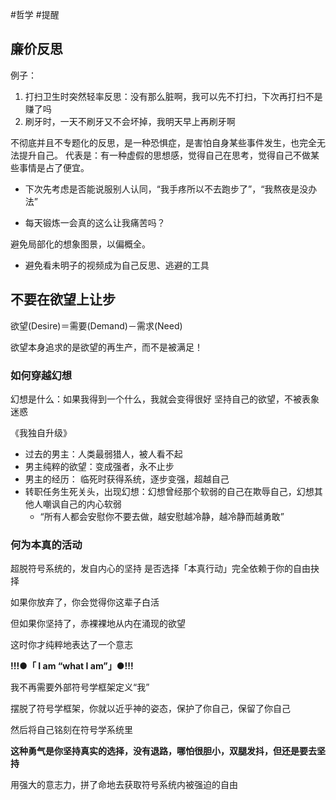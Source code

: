 #哲学 #提醒
## 廉价反思

例子：
1. 打扫卫生时突然轻率反思：没有那么脏啊，我可以先不打扫，下次再打扫不是赚了吗
2. 刷牙时，一天不刷牙又不会坏掉，我明天早上再刷牙啊

不彻底并且不专题化的反思，是一种恐惧症，是害怕自身某些事件发生，也完全无法提升自己。
代表是：有一种虚假的思想感，觉得自己在思考，觉得自己不做某些事情是占了便宜。
- 下次先考虑是否能说服别人认同，“我手疼所以不去跑步了”，“我熬夜是没办法”

- 每天锻炼一会真的这么让我痛苦吗？

避免局部化的想象图景，以偏概全。

- 避免看未明子的视频成为自己反思、逃避的工具

## 不要在欲望上让步

欲望(Desire)＝需要(Demand)－需求(Need)

欲望本身追求的是欲望的再生产，而不是被满足！
### 如何穿越幻想

幻想是什么：如果我得到一个什么，我就会变得很好
坚持自己的欲望，不被表象迷惑

《我独自升级》
- 过去的男主：人类最弱猎人，被人看不起
- 男主纯粹的欲望：变成强者，永不止步
- 男主的经历： 临死时获得系统，逐步变强，超越自己
- 转职任务生死关头，出现幻想：幻想曾经那个软弱的自己在欺辱自己，幻想其他人嘲讽自己的内心软弱
    - “所有人都会安慰你不要去做，越安慰越冷静，越冷静而越勇敢”


### 何为本真的活动

超脱符号系统的，发自内心的坚持
是否选择「本真行动」完全依赖于你的自由抉择

如果你放弃了，你会觉得你这辈子白活

但如果你坚持了，赤裸裸地从内在涌现的欲望

这时你才纯粹地表达了一个意志

**!!!●「 I am “what I am”」●!!!**


我不再需要外部符号学框架定义“我”

摆脱了符号学框架，你就以近乎神的姿态，保护了你自己，保留了你自己 

然后将自己铭刻在符号学系统里

**这种勇气是你坚持真实的选择，没有退路，哪怕很胆小，双腿发抖，但还是要去坚持**

用强大的意志力，拼了命地去获取符号系统内被强迫的自由 






